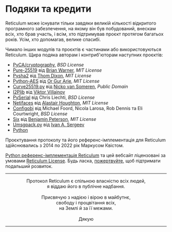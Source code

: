 # Подяки та кредити
Reticulum може існувати тільки завдяки великій кількості відкритого програмного забезпечення, на якому він був побудований, внескам всіх, хто брав участь, і всім, хто підтримував проєкт протягом багатьох років. Усім, хто допомагав, велике спасибі.

Чимало інших модулів та проєктів є частинами або використовуються Reticulum. Щира подяка авторам і контриб'юторам наступних проєктів:

- [PyCA/cryptography](https://github.com/pyca/cryptography), *BSD License*
- [Pure-25519](https://github.com/warner/python-pure25519) від [Brian Warner](https://github.com/warner), *MIT License*
- [Pysha2](https://github.com/thomdixon/pysha2) від [Thom Dixon](https://github.com/thomdixon), *MIT License*
- [Python-AES](https://github.com/orgurar/python-aes) від [Or Gur Arie](https://github.com/orgurar), *MIT License*
- [Curve25519.py](https://gist.github.com/nickovs/cc3c22d15f239a2640c185035c06f8a3#file-curve25519-py) від [Nicko van Someren](https://gist.github.com/nickovs), *Public Domain*
- [I2Plib](https://github.com/l-n-s/i2plib) від [Viktor Villainov](https://github.com/l-n-s)
- [PySerial](https://github.com/pyserial/pyserial) від Chris Liechti, *BSD License*
- [Netifaces](https://github.com/al45tair/netifaces) від [Alastair Houghton](https://github.com/al45tair), *MIT License*
- [Configobj](https://github.com/DiffSK/configobj) від Michael Foord, Nicola Larosa, Rob Dennis та Eli Courtwright, *BSD License*
- [Six](https://github.com/benjaminp/six) від [Benjamin Peterson](https://github.com/benjaminp), *MIT License*
- [Umsgpack.py](https://github.com/vsergeev/u-msgpack-python) від [Ivan A. Sergeev](https://github.com/vsergeev)
- [Python](https://www.python.org)

Проєктування протоколу та його референс-імплементація для Reticulum здійснювались з 2014 по 2022 рік Маркусом Квістом.

[Python референс-імплементація Reticulum](https://github.com/markqvist/reticulum) та цей вебсайт ліцензовані за умовами [Reticulum License](license.html). Будь ласка, <a href="donate.html">пожертвуйте</a>, щоб підтримати подальший розвиток.

----------------

<center>Протокол Reticulum є спільною власністю всіх людей,<br/>я віддаю його в публічне надбання.<br/><br/>Присвячую з надією і вірою в майбутнє,<br/>свободу і процвітання всіх,<br/>на Землі й за її межами.<br/><br/>Дякую</center>

----------------
